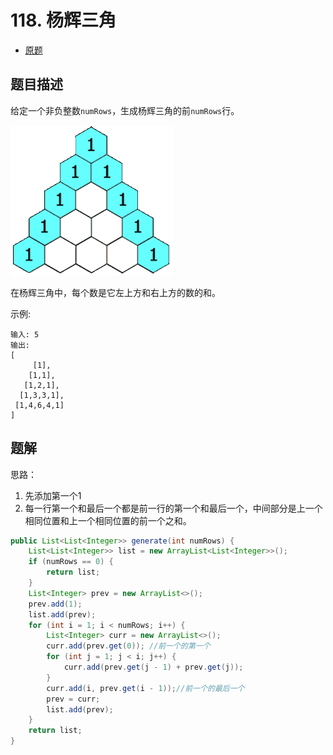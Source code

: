 # 118. 杨辉三角

* [原题](https://leetcode-cn.com/problems/pascals-triangle)

## 题目描述

给定一个非负整数`numRows`，生成杨辉三角的前`numRows`行。

![](PascalTriangleAnimated2.gif)

在杨辉三角中，每个数是它左上方和右上方的数的和。

示例:

```
输入: 5
输出:
[
     [1],
    [1,1],
   [1,2,1],
  [1,3,3,1],
 [1,4,6,4,1]
]
```

## 题解

思路：
1. 先添加第一个1
2. 每一行第一个和最后一个都是前一行的第一个和最后一个，中间部分是上一个相同位置和上一个相同位置的前一个之和。

```java
public List<List<Integer>> generate(int numRows) {
    List<List<Integer>> list = new ArrayList<List<Integer>>();
    if (numRows == 0) {
        return list;
    }
    List<Integer> prev = new ArrayList<>();
    prev.add(1);
    list.add(prev);
    for (int i = 1; i < numRows; i++) {
        List<Integer> curr = new ArrayList<>();
        curr.add(prev.get(0)); //前一个的第一个
        for (int j = 1; j < i; j++) {
            curr.add(prev.get(j - 1) + prev.get(j));
        }
        curr.add(i, prev.get(i - 1));//前一个的最后一个
        prev = curr;
        list.add(prev);
    }
    return list;
}
```
